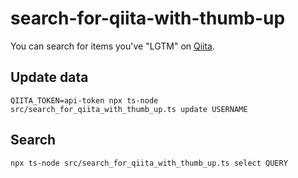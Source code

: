 # search-for-qiita-with-thumb-up

You can search for items you've "LGTM" on [Qiita](https://qiita.com/).

## Update data

```
QIITA_TOKEN=api-token npx ts-node src/search_for_qiita_with_thumb_up.ts update USERNAME
```

## Search

```
npx ts-node src/search_for_qiita_with_thumb_up.ts select QUERY
```
